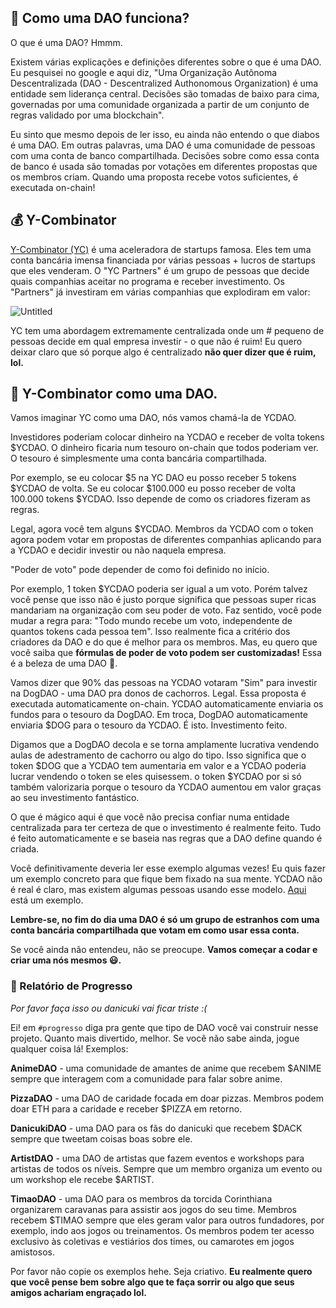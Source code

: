 👻 Como uma DAO funciona?
----------------------

O que é uma DAO? Hmmm.

Existem várias explicações e definições diferentes sobre o que é uma DAO. Eu pesquisei no google e aqui diz, "Uma Organização Autônoma Descentralizada (DAO - Descentralized Authonomous Organization) é uma entidade sem liderança central. Decisões são tomadas de baixo para cima, governadas por uma comunidade organizada a partir de um conjunto de regras validado por uma blockchain".

Eu sinto que mesmo depois de ler isso, eu ainda não entendo o que diabos é uma DAO. Em outras palavras, uma DAO é uma comunidade de pessoas com uma conta de banco compartilhada. Decisões sobre como essa conta de banco é usada são tomadas por votações em diferentes propostas que os membros criam. Quando uma proposta recebe votos suficientes, é executada on-chain!

💰 Y-Combinator
----------------------

[Y-Combinator (YC)](https://www.ycombinator.com/) é uma aceleradora de startups famosa. Eles tem uma conta bancária imensa financiada por várias pessoas + lucros de startups que eles venderam. O "YC Partners" é um grupo de pessoas que decide quais companhias aceitar no programa e receber investimento. Os "Partners" já investiram em várias companhias que explodiram em valor:

![Untitled](https://i.imgur.com/ocP0bNm.png)

YC tem uma abordagem extremamente centralizada onde um # pequeno de pessoas decide em qual empresa investir - o que não é ruim! Eu quero deixar claro que só porque algo é centralizado **não quer dizer que é ruim, lol.** 

🤠 Y-Combinator como uma DAO.
----------------------

Vamos imaginar YC como uma DAO, nós vamos chamá-la de YCDAO.

Investidores poderiam colocar dinheiro na YCDAO e receber de volta tokens $YCDAO. O dinheiro ficaria num tesouro on-chain que todos poderiam ver. O tesouro é simplesmente uma conta bancária compartilhada.

Por exemplo, se eu colocar $5 na YC DAO eu posso receber 5 tokens $YCDAO de volta. Se eu colocar $100.000 eu posso receber de volta 100.000 tokens $YCDAO. Isso depende de como os criadores fizeram as regras.

Legal, agora você tem alguns $YCDAO. Membros da YCDAO com o token agora podem votar em propostas de diferentes companhias aplicando para a YCDAO e decidir investir ou não naquela empresa.

"Poder de voto" pode depender de como foi definido no início.

Por exemplo, 1 token $YCDAO poderia ser igual a um voto. Porém talvez você pense que isso não é justo porque significa que pessoas super ricas mandariam na organização com seu poder de voto. Faz sentido, você pode mudar a regra para: "Todo mundo recebe um voto, independente de quantos tokens cada pessoa tem". Isso realmente fica a critério dos criadores da DAO e do que é melhor para os membros. Mas, eu quero que você saiba que **fórmulas de poder de voto podem ser customizadas!** Essa é a beleza de uma DAO 🌸.

Vamos dizer que 90% das pessoas na YCDAO votaram "Sim" para investir na DogDAO - uma DAO pra donos de cachorros. Legal. Essa proposta é executada automaticamente on-chain. YCDAO automaticamente enviaria os fundos para o tesouro da DogDAO. Em troca, DogDAO automaticamente enviaria $DOG para o tesouro da YCDAO. É isto. Investimento feito.

Digamos que a DogDAO decola e se torna amplamente lucrativa vendendo aulas de adestramento de cachorro ou algo do tipo. Isso significa que o token $DOG que a YCDAO tem aumentaria em valor e a YCDAO poderia lucrar vendendo o token se eles quisessem. o token $YCDAO por si só também valorizaria porque o tesouro da YCDAO aumentou em valor graças ao seu investimento fantástico.

O que é mágico aqui é que você não precisa confiar numa entidade centralizada para ter certeza de que o investimento é realmente feito. Tudo é feito automaticamente e se baseia nas regras que a DAO define quando é criada.

Você definitivamente deveria ler esse exemplo algumas vezes! Eu quis fazer um exemplo concreto para que fique bem fixado na sua mente. YCDAO não é real é claro, mas existem algumas pessoas usando esse modelo. [Aqui](https://www.hyperscalefund.com/) está um exemplo.

**Lembre-se, no fim do dia uma DAO é só um grupo de estranhos com uma conta bancária compartilhada que votam em como usar essa conta.**

Se você ainda não entendeu, não se preocupe. **Vamos começar a codar e criar uma nós mesmos 😃.**

### 🚨 Relatório de Progresso

*Por favor faça isso ou danicuki vai ficar triste :(*

Ei! em `#progresso` diga pra gente que tipo de DAO você vai construir nesse projeto. Quanto mais divertido, melhor. Se você não sabe ainda, jogue qualquer coisa lá! Exemplos:

**AnimeDAO** - uma comunidade de amantes de anime que recebem $ANIME sempre que interagem com a comunidade para falar sobre anime.

**PizzaDAO** - uma DAO de caridade focada em doar pizzas. Membros podem doar ETH para a caridade e receber $PIZZA em retorno.

**DanicukiDAO** - uma DAO para os fãs do danicuki que recebem $DACK sempre que tweetam coisas boas sobre ele.

**ArtistDAO** - uma DAO de artistas que fazem eventos e workshops para artistas de todos os níveis. Sempre que um membro organiza um evento ou um workshop ele recebe $ARTIST.

**TimaoDAO** - uma DAO para os membros da torcida Corinthiana organizarem caravanas para assistir aos jogos do seu time. Membros recebem $TIMAO sempre que eles geram valor para outros fundadores, por exemplo, indo aos jogos ou treinamentos. Os membros podem ter acesso exclusivo às coletivas e vestiários dos times, ou camarotes em jogos amistosos.

Por favor não copie os exemplos hehe. Seja criativo. **Eu realmente quero que você pense bem sobre algo que te faça sorrir ou algo que seus amigos achariam engraçado lol.**